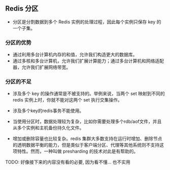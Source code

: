## Redis 分区
* 分区是分割数据到多个 Redis 实例的处理过程，因此每个实例只保存 key 的一个子集。

### 分区的优势
* 通过利用多台计算机内存的和值，允许我们构造更大的数据库。
* 通过多核和多台计算机，允许我们扩展计算能力；通过多台计算机和网络适配器，允许我们扩展网络带宽。

### 分区的不足
* 涉及多个 key 的操作通常是不被支持的。举例来说，当两个 set 映射到不同的 redis 实例上时，你就不能对这两个 set 执行交集操作。

* 涉及多个key的redis事务不能使用。

* 当使用分区时，数据处理较为复杂，比如你需要处理多个rdb/aof文件，并且从多个实例和主机备份持久化文件。

* 增加或删除容量也比较复杂。redis 集群大多数支持在运行时增加、删除节点的透明数据平衡的能力，但是类似于客户端分区、代理等其他系统则不支持这项特性。然而，一种叫做 presharding 的技术对此是有帮助的。


TODO: 好像接下来的内容没有看的必要, 因为看不懂... 也不实用
